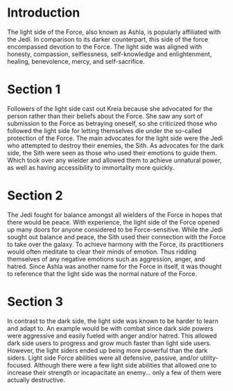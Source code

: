 # Introduction

The light side of the Force, also known as Ashla, is popularly affiliated with the Jedi.
In comparison to its darker counterpart, this side of the force encompassed devotion to the Force.
The light side was aligned with honesty, compassion, selflessness, self-knowledge and enlightenment, healing, benevolence, mercy, and self-sacrifice.

# Section 1

Followers of the light side cast out Kreia because she advocated for the person rather than their beliefs about the Force.
She saw any sort of submission to the Force as betraying oneself, so she criticized those who followed the light side for letting themselves die under the so-called protection of the Force.
The main advocates for the light side were the Jedi who attempted to destroy their enemies, the Sith.
As advocates for the dark side, the Sith were seen as those who used their emotions to guide them.
Which took over any wielder and allowed them to achieve unnatural power, as well as having accessibility to immortality more quickly.

# Section 2

The Jedi fought for balance amongst all wielders of the Force in hopes that there would be peace.
With experience, the light side of the Force opened up many doors for anyone considered to be Force-sensitive.
While the Jedi sought out balance and peace, the Sith used their connection with the Force to take over the galaxy.
To achieve harmony with the Force, its practitioners would often meditate to clear their minds of emotion.
Thus ridding themselves of any negative emotions such as aggression, anger, and hatred.
Since Ashla was another name for the Force in itself, it was thought to reference that the light side was the normal nature of the Force.

# Section 3

In contrast to the dark side, the light side was known to be harder to learn and adapt to.
An example would be with combat since dark side powers were aggressive and easily fueled with anger and/or hatred.
This allowed dark side users to progress and grow much faster than light side users.
However, the light siders ended up being more powerful than the dark siders.
Light side Force abilities were all defensive, passive, and/or utility-focused.
Although there were a few light side abilities that allowed one to increase their strength or incapacitate an enemy… only a few of them were actually destructive.
